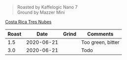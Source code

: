 > Roasted by Kaffelogic Nano 7<br>
> Ground by Mazzer Mini

[Costa Rica Tres Nubes](https://www.greenbeanhouse.co.nz/product/2108294)

| Roast | Date       | Grind | Comments |
|-------|------------|-------|----------
| 1.5   | 2020-06-21 |  | Too green, bitter
| 3.0   | 2020-06-21 |  | Todo
